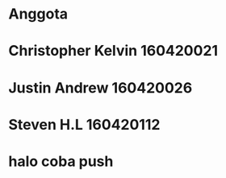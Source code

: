 # Anggota
# Christopher Kelvin 160420021
# Justin Andrew 160420026
# Steven H.L 160420112
# halo coba push
